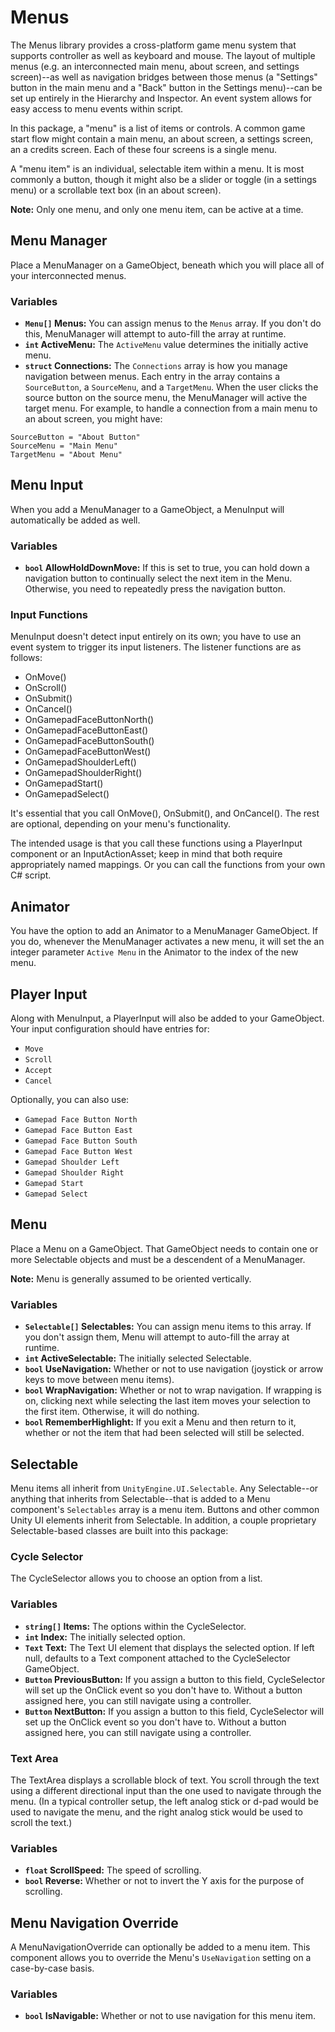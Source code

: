 # Menus

The Menus library provides a cross-platform game menu system that supports controller as well as keyboard and mouse. The layout of multiple menus (e.g. an interconnected main menu, about screen, and settings screen)--as well as navigation bridges between those menus (a "Settings" button in the main menu and a "Back" button in the Settings menu)--can be set up entirely in the Hierarchy and Inspector. An event system allows for easy access to menu events within script.

In this package, a "menu" is a list of items or controls. A common game start flow might contain a main menu, an about screen, a settings screen, an a credits screen. Each of these four screens is a single menu.

A "menu item" is an individual, selectable item within a menu. It is most commonly a button, though it might also be a slider or toggle (in a settings menu) or a scrollable text box (in an about screen).

**Note:** Only one menu, and only one menu item, can be active at a time.

## Menu Manager

Place a MenuManager on a GameObject, beneath which you will place all of your interconnected menus.

### Variables

* **`Menu[]` Menus:** You can assign menus to the `Menus` array. If you don't do this, MenuManager will attempt to auto-fill the array at runtime.
* **`int` ActiveMenu:** The `ActiveMenu` value determines the initially active menu.
* **`struct` Connections:** The `Connections` array is how you manage navigation between menus. Each entry in the array contains a `SourceButton`, a `SourceMenu`, and a `TargetMenu`. When the user clicks the source button on the source menu, the MenuManager will active the target menu. For example, to handle a connection from a main menu to an about screen, you might have:

```
SourceButton = "About Button"
SourceMenu = "Main Menu"
TargetMenu = "About Menu"
```

## Menu Input

When you add a MenuManager to a GameObject, a MenuInput will automatically be added as well.

### Variables

* **`bool` AllowHoldDownMove:** If this is set to true, you can hold down a navigation button to continually select the next item in the Menu. Otherwise, you need to repeatedly press the navigation button.

### Input Functions

MenuInput doesn't detect input entirely on its own; you have to use an event system to trigger its input listeners. The listener functions are as follows:

* OnMove()
* OnScroll()
* OnSubmit()
* OnCancel()
* OnGamepadFaceButtonNorth()
* OnGamepadFaceButtonEast()
* OnGamepadFaceButtonSouth()
* OnGamepadFaceButtonWest()
* OnGamepadShoulderLeft()
* OnGamepadShoulderRight()
* OnGamepadStart()
* OnGamepadSelect()

It's essential that you call OnMove(), OnSubmit(), and OnCancel(). The rest are optional, depending on your menu's functionality.

The intended usage is that you call these functions using a PlayerInput component or an InputActionAsset; keep in mind that both require appropriately named mappings. Or you can call the functions from your own C# script.

## Animator

You have the option to add an Animator to a MenuManager GameObject. If you do, whenever the MenuManager activates a new menu, it will set the an integer parameter `Active Menu` in the Animator to the index of the new menu.

## Player Input

Along with MenuInput, a PlayerInput will also be added to your GameObject. Your input configuration should have entries for:

* `Move`
* `Scroll`
* `Accept`
* `Cancel`

Optionally, you can also use:

* `Gamepad Face Button North`
* `Gamepad Face Button East`
* `Gamepad Face Button South`
* `Gamepad Face Button West`
* `Gamepad Shoulder Left`
* `Gamepad Shoulder Right`
* `Gamepad Start`
* `Gamepad Select`

## Menu

Place a Menu on a GameObject. That GameObject needs to contain one or more Selectable objects and must be a descendent of a MenuManager.

**Note:** Menu is generally assumed to be oriented vertically.

### Variables

* **`Selectable[]` Selectables:** You can assign menu items to this array. If you don't assign them, Menu will attempt to auto-fill the array at runtime.
* **`int` ActiveSelectable:** The initially selected Selectable.
* **`bool` UseNavigation:** Whether or not to use navigation (joystick or arrow keys to move between menu items).
* **`bool` WrapNavigation:** Whether or not to wrap navigation. If wrapping is on, clicking next while selecting the last item moves your selection to the first item. Otherwise, it will do nothing.
* **`bool` RememberHighlight:** If you exit a Menu and then return to it, whether or not the item that had been selected will still be selected.

## Selectable

Menu items all inherit from `UnityEngine.UI.Selectable`. Any Selectable--or anything that inherits from Selectable--that is added to a Menu component's `Selectables` array is a menu item. Buttons and other common Unity UI elements inherit from Selectable. In addition, a couple proprietary Selectable-based classes are built into this package:

### Cycle Selector

The CycleSelector allows you to choose an option from a list.

### Variables

* **`string[]` Items:** The options within the CycleSelector.
* **`int` Index:** The initially selected option.
* **`Text` Text:** The Text UI element that displays the selected option. If left null, defaults to a Text component attached to the CycleSelector GameObject.
* **`Button` PreviousButton:** If you assign a button to this field, CycleSelector will set up the OnClick event so you don't have to. Without a button assigned here, you can still navigate using a controller.
* **`Button` NextButton:** If you assign a button to this field, CycleSelector will set up the OnClick event so you don't have to. Without a button assigned here, you can still navigate using a controller.

### Text Area

The TextArea displays a scrollable block of text. You scroll through the text using a different directional input than the one used to navigate through the menu. (In a typical controller setup, the left analog stick or d-pad would be used to navigate the menu, and the right analog stick would be used to scroll the text.)

### Variables

* **`float` ScrollSpeed:** The speed of scrolling.
* **`bool` Reverse:** Whether or not to invert the Y axis for the purpose of scrolling.

## Menu Navigation Override

A MenuNavigationOverride can optionally be added to a menu item. This component allows you to override the Menu's `UseNavigation` setting on a case-by-case basis.

### Variables

* **`bool` IsNavigable:** Whether or not to use navigation for this menu item.

